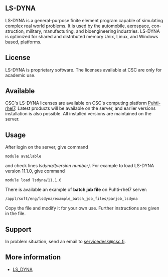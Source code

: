 ## LS-DYNA

LS-DY­NA is a gen­er­al-pur­pose fi­nite el­e­ment pro­gram ca­pa­ble of sim­u­lat­ing com­plex re­al world prob­lems. It is used by the au­to­mo­bile, aero­space, con­struc­tion, mil­i­tary, man­u­fac­tur­ing, and bio­engi­neer­ing in­dus­tries. LS-DY­NA is op­ti­mized for shared and dis­trib­uted mem­o­ry Unix, Lin­ux, and Win­dows based, plat­forms.

## License

LS-DYNA is proprietary software. The licenses available at CSC are only for academic use.  

## Available

CSC's LS-DYNA licenses are available on CSC's computing platform [Puhti-rhel7](../computing/available-systems.md).  Latest products will be available on the server, and earlier versions installation is also possible.  All installed versions are maintained on the server.

## Usage

After login on the server, give command

    module available

and check lines *lsdyna/(version number)*. For example to load LS-DYNA version 11.1.0, give command

    module load lsdyna/11.1.0

There is available an example of **batch job file** on Puhti-rhel7 server:

    /appl/soft/eng/lsdyna/example_batch_job_files/parjob_lsdyna

Copy the file and modify it for your own use. Further instructions are given in the file.

## Support

In problem situation, send an email to servicedesk@csc.fi.

## More information

* [LS_DYNA](http://www.lstc.com/products/ls-dyna)

